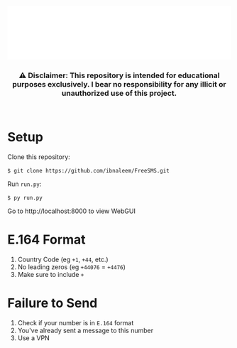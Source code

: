 <p align="center">
  <img src="/docs/img.png"/>
</p>
 <h3><p align="center">
    ⚠️ Disclaimer: This repository is intended for educational purposes exclusively. I bear no responsibility for any illicit or unauthorized use of this project.
</p></h3>
</p>
<p align="center">
  <img src="https://img.shields.io/badge/Version-0.0.1-green" alt=""/>
  <img src="https://img.shields.io/badge/Written in-Javascript-yellow" alt=""/>
  <img src="https://img.shields.io/badge/Author-Ibn Aleem-red" alt=""/>
</p>

# Setup
Clone this repository:
```
$ git clone https://github.com/ibnaleem/FreeSMS.git
```
Run `run.py`:
```
$ py run.py
```
Go to http://localhost:8000 to view WebGUI

# E.164 Format
1. Country Code (eg `+1`, `+44`, etc.)
2. No leading zeros (eg `+44076` = `+4476`)
3. Make sure to include `+`

# Failure to Send
1. Check if your number is in `E.164` format
2. You've already sent a message to this number
3. Use a VPN
